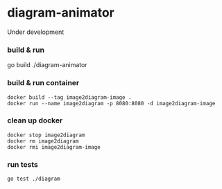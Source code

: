 # diagram-animator
Under development

### build & run
go build
./diagram-animator

### build & run container
```
docker build --tag image2diagram-image .
docker run --name image2diagram -p 8080:8080 -d image2diagram-image
```

### clean up docker
```
docker stop image2diagram
docker rm image2diagram
docker rmi image2diagram-image
```

### run tests
```
go test ./diagram
```